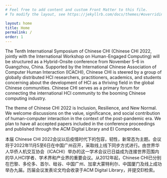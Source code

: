 ```yaml
---
# Feel free to add content and custom Front Matter to this file.
# To modify the layout, see https://jekyllrb.com/docs/themes/#overriding-theme-defaults

layout: home
title: Home
permalink: /
order: 1
---
```

The Tenth International Symposium of Chinese CHI (Chinese CHI 2022, jointly with the International Workshop on Human-Engaged Computing) will be structured as a Hybrid-Onsite conference from November 5–6 in Guangzhou, China. Supported by the International Chinese Association of Computer Human Interaction (ICACHI), Chinese CHI is steered by a group of globally distributed HCI researchers, practitioners, academics, and students concerning about the development of HCI as a thriving field in the global Chinese communities. Chinese CHI serves as a primary forum for connecting the international HCI community to the booming Chinese computing industry.

The theme of Chinese CHI 2022 is Inclusion, Resilience, and New Normal. We welcome discussions on the value, significance, and social contribution of human-computer interaction in the context of the post-pandemic era. We plan to have all accepted papers included in the conference proceedings and published through the ACM Digital Library and EI Compendex.

本届 Chinese CHI 2022会议以后疫情时代下的包容，韧性，新常态为主题。会议将于2022年11月5至6日在中国广州召开，采取线上线下同步方式进行。由世界华人华侨人机交互协会（ICACHI）举办的这一学术会议已日益成为连接世界范围内的华人HCI学者、学术界和产业界的重要会议。从2012年起，Chinese CHI已分别在巴黎、多伦多、首尔、硅谷、中国广州、加拿大蒙特利尔、中国厦门及线上成功举办九届。历届会议发表论文均会收录于ACM Digital Library，并提交EI检索。